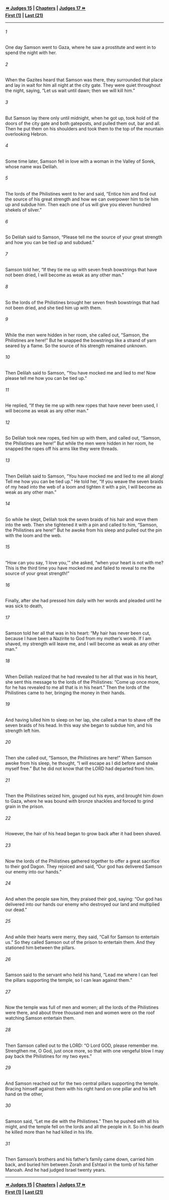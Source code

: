   
**[⏪ Judges 15](./Judges%2015.md) | [Chapters](./_index.md) | [Judges 17 ⏩](./Judges%2017.md)**  
**[First (1)](./Judges%201.md) | [Last (21)](./Judges%2021.md)**  
  
---  
  
###### 1  
One day Samson went to Gaza, where he saw a prostitute and went in to spend the night with her.  
  
###### 2  
When the Gazites heard that Samson was there, they surrounded that place and lay in wait for him all night at the city gate. They were quiet throughout the night, saying, “Let us wait until dawn; then we will kill him.”  
  
###### 3  
But Samson lay there only until midnight, when he got up, took hold of the doors of the city gate and both gateposts, and pulled them out, bar and all. Then he put them on his shoulders and took them to the top of the mountain overlooking Hebron.  
  
###### 4  
Some time later, Samson fell in love with a woman in the Valley of Sorek, whose name was Delilah.  
  
###### 5  
The lords of the Philistines went to her and said, “Entice him and find out the source of his great strength and how we can overpower him to tie him up and subdue him. Then each one of us will give you eleven hundred shekels of silver.”  
  
###### 6  
So Delilah said to Samson, “Please tell me the source of your great strength and how you can be tied up and subdued.”  
  
###### 7  
Samson told her, “If they tie me up with seven fresh bowstrings that have not been dried, I will become as weak as any other man.”  
  
###### 8  
So the lords of the Philistines brought her seven fresh bowstrings that had not been dried, and she tied him up with them.  
  
###### 9  
While the men were hidden in her room, she called out, “Samson, the Philistines are here!” But he snapped the bowstrings like a strand of yarn seared by a flame. So the source of his strength remained unknown.  
  
###### 10  
Then Delilah said to Samson, “You have mocked me and lied to me! Now please tell me how you can be tied up.”  
  
###### 11  
He replied, “If they tie me up with new ropes that have never been used, I will become as weak as any other man.”  
  
###### 12  
So Delilah took new ropes, tied him up with them, and called out, “Samson, the Philistines are here!” But while the men were hidden in her room, he snapped the ropes off his arms like they were threads.  
  
###### 13  
Then Delilah said to Samson, “You have mocked me and lied to me all along! Tell me how you can be tied up.” He told her, “If you weave the seven braids of my head into the web of a loom and tighten it with a pin, I will become as weak as any other man.”  
  
###### 14  
So while he slept, Delilah took the seven braids of his hair and wove them into the web. Then she tightened it with a pin and called to him, “Samson, the Philistines are here!” But he awoke from his sleep and pulled out the pin with the loom and the web.  
  
###### 15  
“How can you say, ‘I love you,’” she asked, “when your heart is not with me? This is the third time you have mocked me and failed to reveal to me the source of your great strength!”  
  
###### 16  
Finally, after she had pressed him daily with her words and pleaded until he was sick to death,  
  
###### 17  
Samson told her all that was in his heart: “My hair has never been cut, because I have been a Nazirite to God from my mother’s womb. If I am shaved, my strength will leave me, and I will become as weak as any other man.”  
  
###### 18  
When Delilah realized that he had revealed to her all that was in his heart, she sent this message to the lords of the Philistines: “Come up once more, for he has revealed to me all that is in his heart.” Then the lords of the Philistines came to her, bringing the money in their hands.  
  
###### 19  
And having lulled him to sleep on her lap, she called a man to shave off the seven braids of his head. In this way she began to subdue him, and his strength left him.  
  
###### 20  
Then she called out, “Samson, the Philistines are here!” When Samson awoke from his sleep, he thought, “I will escape as I did before and shake myself free.” But he did not know that the LORD had departed from him.  
  
###### 21  
Then the Philistines seized him, gouged out his eyes, and brought him down to Gaza, where he was bound with bronze shackles and forced to grind grain in the prison.  
  
###### 22  
However, the hair of his head began to grow back after it had been shaved.  
  
###### 23  
Now the lords of the Philistines gathered together to offer a great sacrifice to their god Dagon. They rejoiced and said, “Our god has delivered Samson our enemy into our hands.”  
  
###### 24  
And when the people saw him, they praised their god, saying: “Our god has delivered into our hands our enemy who destroyed our land and multiplied our dead.”  
  
###### 25  
And while their hearts were merry, they said, “Call for Samson to entertain us.” So they called Samson out of the prison to entertain them. And they stationed him between the pillars.  
  
###### 26  
Samson said to the servant who held his hand, “Lead me where I can feel the pillars supporting the temple, so I can lean against them.”  
  
###### 27  
Now the temple was full of men and women; all the lords of the Philistines were there, and about three thousand men and women were on the roof watching Samson entertain them.  
  
###### 28  
Then Samson called out to the LORD: “O Lord GOD, please remember me. Strengthen me, O God, just once more, so that with one vengeful blow I may pay back the Philistines for my two eyes.”  
  
###### 29  
And Samson reached out for the two central pillars supporting the temple. Bracing himself against them with his right hand on one pillar and his left hand on the other,  
  
###### 30  
Samson said, “Let me die with the Philistines.” Then he pushed with all his might, and the temple fell on the lords and all the people in it. So in his death he killed more than he had killed in his life.  
  
###### 31  
Then Samson’s brothers and his father’s family came down, carried him back, and buried him between Zorah and Eshtaol in the tomb of his father Manoah. And he had judged Israel twenty years.  
  
  
---  
  
**[⏪ Judges 15](./Judges%2015.md) | [Chapters](./_index.md) | [Judges 17 ⏩](./Judges%2017.md)**  
**[First (1)](./Judges%201.md) | [Last (21)](./Judges%2021.md)**  
  
